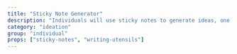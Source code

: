 ```yaml
---
title: "Sticky Note Generator"
description: "Individuals will use sticky notes to generate ideas, one idea per sticky note. This can then get put up on a wall in no particular order and then organized by theme."
category: "ideation"
group: "individual"
props: ["sticky-notes", "writing-utensils"]
---
```

